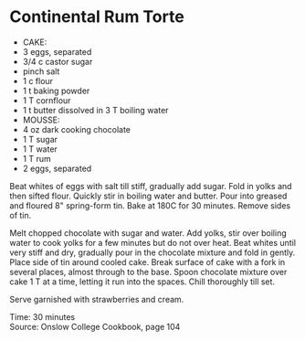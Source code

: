 # Continental Rum Torte

* CAKE:
* 3 eggs, separated
* 3/4 c castor sugar
* pinch salt
* 1 c flour
* 1 t baking powder
* 1 T cornflour
* 1 t butter dissolved in 3 T boiling water
* MOUSSE:
* 4 oz dark cooking chocolate
* 1 T sugar
* 1 T water
* 1 T rum
* 2 eggs, separated

Beat whites of eggs with salt till stiff, gradually add sugar.  Fold in yolks and then sifted flour.  Quickly stir in boiling water and butter.  Pour into greased and floured 8" spring-form tin.  Bake at 180C for 30 minutes.  Remove sides of tin.

Melt chopped chocolate with sugar and water.  Add yolks, stir over boiling water to cook yolks for a few minutes but do not over heat.  Beat whites until very stiff and dry, gradually pour in the chocolate mixture and fold in gently.  Place side of tin around cooled cake.  Break surface of cake with a fork in several places, almost through to the base.  Spoon chocolate mixture over cake 1 T at a time, letting it run into the spaces.  Chill thoroughly till set.

Serve garnished with strawberries and cream.

Time: 30 minutes  
Source: Onslow College Cookbook, page 104

